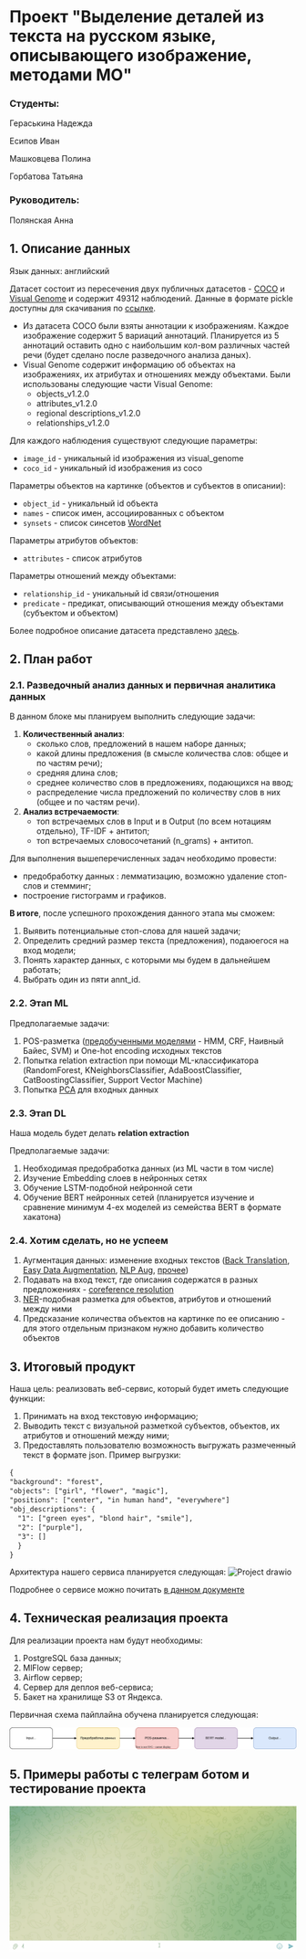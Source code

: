# Проект "Выделение деталей из текста на русском языке, описывающего изображение, методами МО"

### Студенты:
Гераськина Надежда

Есипов Иван

Машковцева Полина

Горбатова Татьяна

### Руководитель: 
Полянская Анна

## 1. Описание данных

Язык данных: английский

Датасет состоит из пересечения двух публичных датасетов - [COCO](https://cocodataset.org/#home) и [Visual Genome](https://homes.cs.washington.edu/~ranjay/visualgenome/index.html) и содержит 49312 наблюдений.
Данные в формате pickle доступны для скачивания по [ссылке](https://drive.google.com/file/d/1KTq20OiwUeXSc1KCu2tnmwcMk0qoY2_w/view?usp=sharing).

* Из датасета COCO были взяты аннотации к изображениям. Каждое изображение содержит 5 вариаций аннотаций. Планируется из 5 аннотаций оставить одно с наибольшим кол-вом различных частей речи (будет сделано после разведочного анализа даных).
* Visual Genome содержит информацию об объектах на изображениях, их атрибутах и отношениях между объектами. Были использованы следующие части Visual Genome:
  -   objects_v1.2.0
  -   attributes_v1.2.0
  -   regional descriptions_v1.2.0
  -   relationships_v1.2.0

Для каждого наблюдения существуют следующие параметры:

* ``image_id`` - уникальный id изображения из visual_genome <br>
* ``coco_id`` - уникальный id изображения из coco <br>

Параметры объектов на картинке (объектов и субъектов в описании):
* ``object_id`` - уникальный id объекта
* ``names`` - список имен, ассоциированных с объектом<br>
* ``synsets`` - список синсетов [WordNet](https://www.tutorialspoint.com/synsets-for-a-word-in-wordnet-in-nlp)

 Параметры атрибутов объектов:
* ``attributes`` - список атрибутов

Параметры отношений между объектами:
* ``relationship_id`` - уникальный id связи/отношения
* ``predicate`` - предикат, описывающий отношения между объектами (субъектом и объектом)


Более подробное описание датасета представлено [здесь](https://github.com/NLP-team-MOVS2023/nlp_project_MOVS/edit/main/data.md).

## 2. План работ
### 2.1. Разведочный анализ данных и первичная аналитика данных
В данном блоке мы планируем выполнить следующие задачи:
1. **Количественный анализ**:
   * сколько слов, предложений в нашем наборе данных;
   * какой длины предложения (в смысле количества слов: общее и по частям речи);
   * средняя длина слов;
   * среднее количество слов в предложениях, подающихся на ввод;
   * распределение числа предложений по количеству слов в них (общее и по частям речи).
2. **Анализ встречаемости**:
   * топ встречаемых слов в Input и в Output (по всем нотациям отдельно), TF-IDF + антитоп;
   * топ встречаемых словосочетаний (n_grams) + антитоп.
   
Для выполнения вышеперечисленных задач необходимо провести:
* предобработку данных : лемматизацию, возможно удаление стоп-слов и стемминг;
* построение гистограмм и графиков.

**В итоге**, после успешного прохождения данного этапа мы сможем:
1. Выявить потенциальные стоп-слова для нашей задачи;
2. Определить средний размер текста (предложения), подаюегося на вход модели;
3. Понять характер данных, с которыми мы будем в дальнейшем работать;
4. Выбрать один из пяти annt_id.

### 2.2. Этап ML

Предполагаемые задачи:
1. POS-разметка ([предобученными моделями](https://journalofbigdata.springeropen.com/articles/10.1186/s40537-022-00561-y) - HMM, CRF, Наивный Байес, SVM) и One-hot encoding исходных текстов
2. Попытка relation extraction при помощи ML-классификатора (RandomForest, KNeighborsClassifier, AdaBoostClassifier, CatBoostingClassifier, Support Vector Machine)
3. Попытка [PCA](https://medium.com/@yashj302/principal-component-analysis-pca-nlp-python-ce9caa58bd7a) для входных данных
   
### 2.3. Этап DL

Наша модель будет делать **relation extraction**

Предполагаемые задачи:
1. Необходимая предобработка данных (из ML части в том числе) 
2. Изучение Embedding слоев в нейронных сетях
3. Обучение LSTM-подобной нейронной сети
4. Обучение BERT нейронных сетей (планируется изучение и сравнение минимум 4-ех моделей из семейства BERT в формате хакатона)

### 2.4. Хотим сделать, но не успеем
1. Аугментация данных: изменение входных текстов ([Back Translation](https://amitness.com/2020/02/back-translation-in-google-sheets/), [Easy Data Augmentation](https://github.com/jasonwei20/eda_nlp), [NLP Aug](https://github.com/makcedward/nlpaug), [прочее](https://neptune.ai/blog/data-augmentation-nlp))
2. Подавать на вход текст, где описания содержатся в разных предложениях - [coreference resolution](http://nlpprogress.com/english/coreference_resolution.html)
3. [NER](http://nlpprogress.com/english/named_entity_recognition.html)-подобная разметка для объектов, атрибутов и отношений между ними
4. Предсказание количества объектов на картинке по ее описанию - для этого отдельным признаком нужно добавить количество объектов

## 3. Итоговый продукт

Наша цель: реализовать веб-сервис, который будет иметь следующие функции:

1. Принимать на вход текстовую информацию;
2. Выводить текст с визуальной разметкой субъектов, объектов, их атрибутов и отношений между ними;
3. Предоставлять пользователю возможность выгружать размеченный текст в формате json. Пример выгрузки:
```
{
"background": "forest",
"objects": ["girl", "flower", "magic"],
"positions": ["center", "in human hand", "everywhere"]
"obj_descriptions": {
  "1": ["green eyes", "blond hair", "smile"],
  "2": ["purple"],
  "3": []
  }
}
```

Архитектура нашего сервиса планируется следующая:
![Project drawio](https://github.com/NGeraskina/nlp_project_MOVS/assets/35665662/4e927bd1-d0a4-4c60-89c2-e2599b20b38c)

Подробнее о сервисе можно почитать [в данном документе](https://github.com/NLP-team-MOVS2023/nlp_project_MOVS/blob/main/service.md)

## 4. Техническая реализация проекта
Для реализации проекта нам будут необходимы:
1. PostgreSQL база данных;
2. MlFlow сервер;
3. Airflow сервер;
4. Сервер для деплоя веб-сервиса;
5. Бакет на хранилище S3 от Яндекса.

Первичная схема пайплайна обучена планируется следующая:

![Pipeline](https://github.com/NLP-team-MOVS2023/nlp_project_MOVS/blob/main/assets/pipeline.drawio.svg)

## 5. Примеры работы с телеграм ботом и тестирование проекта

![Pipeline](https://github.com/NLP-team-MOVS2023/nlp_project_MOVS/blob/main/assets/бот.gif)
